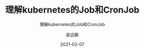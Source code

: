 ---
layout:     post 
title:      "理解kubernetes的Job和CronJob"
subtitle:   "理解kubernetes的Job和CronJob"
description: " "
date:       2021-02-07
author:     "梁远鹏"
image: "https://res.cloudinary.com/lyp/image/upload/v1612709813/hugo/blog.github.io/pexels-anete-lusina-4793157.jpg"
published: false
tags:
    - kubernetes
    - CloudNative
    - Job
    - CronJob
    - 玩转Kubernetes
categories: 
    - kubernetes
---